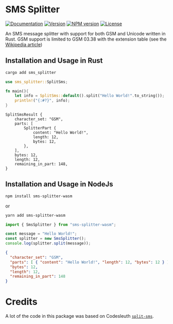 # SMS Splitter

[![Documentation](https://img.shields.io/badge/docs-0.1.9-4d76ae?style=for-the-badge)](https://docs.rs/sms_splitter)
[![Version](https://img.shields.io/crates/v/sms_splitter?style=for-the-badge)](https://crates.io/crates/sms_splitter)
[![NPM version](https://img.shields.io/npm/v/sms-splitter-wasm.svg?style=for-the-badge)](https://www.npmjs.com/package/sms-splitter-wasm)
[![License](https://img.shields.io/crates/l/sms_splitter?style=for-the-badge)](https://crates.io/crates/sms_splitter)

An SMS message splitter with support for both GSM and Unicode written in Rust.
GSM support is limited to GSM 03.38 with the extension table (see the [Wikipedia article](https://en.wikipedia.org/wiki/GSM_03.38#GSM_7_bit_default_alphabet_and_extension_table_of_3GPP_TS_23.038_.2F_GSM_03.38))

## Installation and Usage in Rust

```bash
cargo add sms_splitter
```

```rust
use sms_splitter::SplitSms;

fn main(){
    let info = SplitSms::default().split("Hello World!".to_string());
    println!("{:#?}", info);
}
```
<!-- out put -->
```text
SplitSmsResult {
    character_set: "GSM",
    parts: [
        SplitterPart {
            content: "Hello World!",
            length: 12,
            bytes: 12,
        },
    ],
    bytes: 12,
    length: 12,
    remaining_in_part: 148,
}
```

## Installation and Usage in NodeJs

```bash
npm install sms-splitter-wasm
```
or
```bash
yarn add sms-splitter-wasm
```

```ts
import { SmsSplitter } from "sms-splitter-wasm";

const message = "Hello World!";
const splitter = new SmsSplitter();
console.log(splitter.split(message));
```
```json
{
  "character_set": "GSM",
  "parts": [ { "content": "Hello World!", "length": 12, "bytes": 12 } ],
  "bytes": 12,
  "length": 12,
  "remaining_in_part": 148
}
```

# Credits

A lot of the code in this package was based on Codesleuth [`split-sms`](https://github.com/Codesleuth/split-sms).